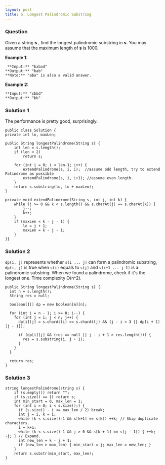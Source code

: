 ```yaml
---
layout: post
title: 5. Longest Palindromic Substring
---
```

### Question
Given a string **s** , find the longest palindromic substring in **s**. You
may assume that the maximum length of **s** is 1000.

 **Example 1:**

    
    
     **Input:** "babad"
    **Output:** "bab"
    **Note:** "aba" is also a valid answer.
    

**Example 2:**

    
    
    **Input:** "cbbd"
    **Output:** "bb"
    

### Solution 1
The performance is pretty good, surprisingly.

    
    
    public class Solution {
    private int lo, maxLen;
    
    public String longestPalindrome(String s) {
    	int len = s.length();
    	if (len < 2)
    		return s;
    	
        for (int i = 0; i < len-1; i++) {
         	extendPalindrome(s, i, i);  //assume odd length, try to extend Palindrome as possible
         	extendPalindrome(s, i, i+1); //assume even length.
        }
        return s.substring(lo, lo + maxLen);
    }
    
    private void extendPalindrome(String s, int j, int k) {
    	while (j >= 0 && k < s.length() && s.charAt(j) == s.charAt(k)) {
    		j--;
    		k++;
    	}
    	if (maxLen < k - j - 1) {
    		lo = j + 1;
    		maxLen = k - j - 1;
    	}
    }}


### Solution 2
`dp(i, j)` represents whether `s(i ... j)` can form a palindromic substring,
`dp(i, j)` is true when `s(i)` equals to `s(j)` and `s(i+1 ... j-1)` is a
palindromic substring. When we found a palindrome, check if it's the longest
one. Time complexity O(n^2).

    
    
    public String longestPalindrome(String s) {
      int n = s.length();
      String res = null;
        
      boolean[][] dp = new boolean[n][n];
        
      for (int i = n - 1; i >= 0; i--) {
        for (int j = i; j < n; j++) {
          dp[i][j] = s.charAt(i) == s.charAt(j) && (j - i < 3 || dp[i + 1][j - 1]);
                
          if (dp[i][j] && (res == null || j - i + 1 > res.length())) {
            res = s.substring(i, j + 1);
          }
        }
      }
        
      return res;
    }


### Solution 3
    
    
    string longestPalindrome(string s) {
        if (s.empty()) return "";
        if (s.size() == 1) return s;
        int min_start = 0, max_len = 1;
        for (int i = 0; i < s.size();) {
          if (s.size() - i <= max_len / 2) break;
          int j = i, k = i;
          while (k < s.size()-1 && s[k+1] == s[k]) ++k; // Skip duplicate characters.
          i = k+1;
          while (k < s.size()-1 && j > 0 && s[k + 1] == s[j - 1]) { ++k; --j; } // Expand.
          int new_len = k - j + 1;
          if (new_len > max_len) { min_start = j; max_len = new_len; }
        }
        return s.substr(min_start, max_len);
    }



